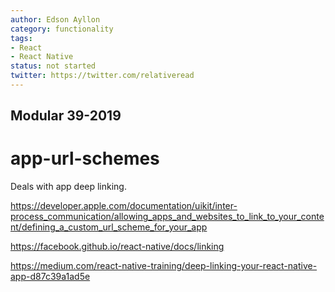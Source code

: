 ```yaml
---
author: Edson Ayllon
category: functionality
tags:
- React
- React Native
status: not started
twitter: https://twitter.com/relativeread
---
```


## Modular 39-2019

# app-url-schemes

Deals with app deep linking. 

https://developer.apple.com/documentation/uikit/inter-process_communication/allowing_apps_and_websites_to_link_to_your_content/defining_a_custom_url_scheme_for_your_app

https://facebook.github.io/react-native/docs/linking

https://medium.com/react-native-training/deep-linking-your-react-native-app-d87c39a1ad5e
